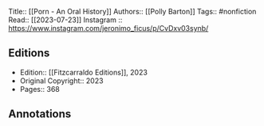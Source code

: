 Title:: [[Porn - An Oral History]]
Authors:: [[Polly Barton]]
Tags:: #nonfiction
Read:: [[2023-07-23]]
Instagram :: https://www.instagram.com/jeronimo_ficus/p/CvDxv03synb/


## Editions
- Edition:: [[Fitzcarraldo Editions]], 2023
- Original Copyright:: 2023
- Pages:: 368

## Annotations
